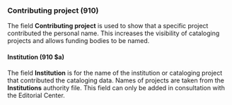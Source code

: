 ### Contributing project (910)

The field **Contributing project** is used to show that a specific project contributed the personal name. This increases the visibility of cataloging projects and allows funding bodies to be named.

#### Institution (910 $a)

The field **Institution** is for the name of the institution or cataloging project that contributed the cataloging data. Names of projects are taken from the **Institutions** authority file. This field can only be added in consultation with the Editorial Center.

